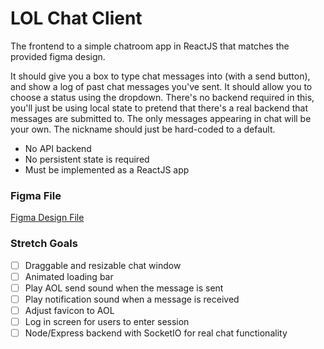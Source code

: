 # LOL Chat Client

The frontend to a simple chatroom app in ReactJS that matches the provided figma design.  

It should give you a box to type chat messages into (with a send button), 
and show a log of past chat messages you've sent. 
It should allow you to choose a status using the dropdown.
There's no backend required in this, 
you'll just be using local state to pretend that there's 
a real backend that messages are submitted to. 
The only messages appearing in chat will be your own.
The nickname should just be hard-coded to a default.

- No API backend
- No persistent state is required
- Must be implemented as a ReactJS app

### Figma File
[Figma Design File](https://www.figma.com/file/Ly6kBxjqcJkFTRUkGKSmDT/Design-Challenge-(Copy)?node-id=175%3A2)


### Stretch Goals

- [ ] Draggable and resizable chat window
- [ ] Animated loading bar
- [ ] Play AOL send sound when the message is sent
- [ ] Play notification sound when a message is received
- [ ] Adjust favicon to AOL
- [ ] Log in screen for users to enter session
- [ ] Node/Express backend with SocketIO for real chat functionality